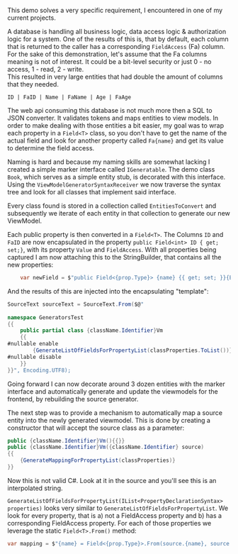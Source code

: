 This demo solves a very specific requirement, I encountered in one of my current projects.

A database is handling all business logic, data access logic & authorization logic for a system. One of the results of this is, that by default, each column that is returned to the caller has a corresponding `FieldAccess` (Fa) column. For the sake of this demonstration, let's assume that the Fa columns meaning is not of interest. It could be a bit-level security or just 0 - no access, 1 - read, 2 - write.  
This resulted in very large entities that had double the amount of columns that they needed.

`ID | FaID | Name | FaName | Age | FaAge`

The web api consuming this database is not much more then a SQL to JSON converter. It validates tokens and maps entities to view models.
In order to make dealing with those entities a bit easier, my goal was to wrap 
each property in a `Field<T>` class, so you don't have to get the name of the actual field and look for another property called `Fa{name}` and get its value to determine the field access.

Naming is hard and because my naming skills are somewhat lacking I created a simple marker interface called `IGeneratable`. The demo class `Book`, which serves as a simple entity stub, is decorated with this interface. Using the `ViewModelGeneratorSyntaxReceiver` we now traverse the syntax tree and look for all classes that implement said interface.

Every class found is stored in a collection called `EntitiesToConvert` and subsequently we iterate of each entity in that collection to generate our new ViewModel.

Each public property is then converted in a `Field<T>`. The Columns `ID` and `FaID` are now encapsulated in the property `public Field<int> ID { get; set;}`, with its property `Value` and `FieldAccess`.
With all properties being captured I am now attaching this to the StringBuilder, that contains all the new properties:

```cs
    var newField = $"public Field<{prop.Type}> {name} {{ get; set; }}{Environment.NewLine}";
```

And the results of this are injected into the encapsulating "template":

```cs
SourceText sourceText = SourceText.From($@"
               
namespace GeneratorsTest
{{
    public partial class {className.Identifier}Vm
    {{
#nullable enable
        {GenerateListOfFieldsForPropertyList(classProperties.ToList())}
#nullable disable
    }}
}}", Encoding.UTF8);

```

Going forward I can now decorate around 3 dozen entities with the marker interface and automatically generate and update the viewmodels for the frontend, by rebuilding the source generator.

The next step was to provide a mechanism to automatically map a source entity into the newly generated viewmodel.
This is done by creating a constructor that will accept the source class as a parameter:

```cs
public {className.Identifier}Vm(){{}}
public {className.Identifier}Vm({className.Identifier} source)
{{
    {GenerateMappingForPropertyList(classProperties)}
}}
```

Now this is not valid C#. Look at it in the source and you'll see this is an interpolated string.

`GenerateListOfFieldsForPropertyList(IList<PropertyDeclarationSyntax> properties)` looks very similar to `GenerateListOfFieldsForPropertyList`. We look for every property, that is a) not a FieldAccess property and b) has a corresponding FieldAccess property. For each of those properties we leverage the static `Field<T>.From()` method: 

```cs
var mapping = $"{name} = Field<{prop.Type}>.From(source.{name}, source.Fa{name});{Environment.NewLine}";
```
